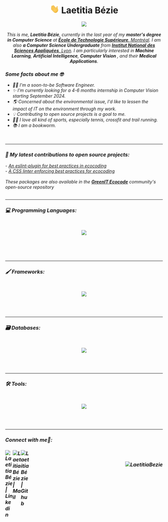 <h1 align="center"><img src="https://raw.githubusercontent.com/ABSphreak/ABSphreak/master/gifs/Hi.gif" width="30px"> Laetitia Bézie </h1>
<p align="center">
  <a href="https://github.com/Ratheshan03/readme-typing-svg"><img src="https://readme-typing-svg.herokuapp.com?lines=Computer+Science+Undergraduate;&center=true&width=500&height=50"></a>
</p>

<p align="center">
  <em>
    This is me, <b>Laetitia Bézie</b>, currently in the last year of my <b>master's degree</b> <b>in Computer Science</b>  at <a href="https://www.etsmtl.ca/"> <b>École de Technologie Supérieure</b>, Montréal</a>. 
    I am also <b> a Computer Science Undergraduate</b> from <a href="https://www.insa-lyon.fr/"><b>Institut National des Sciences Appliquées</b>, Lyon</a>.
    I am particularly interested in <b>Machine Learning</b>, <b>Artificial Intelligence</b>, <b> Computer Vision </b>, and their <b>Medical Applications</b>. 
  <br>
</p>

<h3> Some facts about me 🤓</h3>

- 👩‍💻 I'm a soon-to-be Software Engineer.
- ✨ I’m currently looking for a 4-6 months internship in Computer Vision starting September 2024.
- 🌎 Concerned about the environmental issue, I'd like to lessen the impact of IT on the environment through my work.
- 💡 Contributing to open source projects is a goal to me.
- 🏃‍♀️ I love all kind of sports, especially tennis, crossfit and trail running.
- 📚 I am a bookworm.

<br>

---

<h3>
    🌿 My latest contributions to open source projects:
</h3>
- <a href=https://www.npmjs.com/package/@greenpoint/eslint-plugin>An eslint-plugin for best practices in ecocoding</a> <br/>
- <a href=https://www.npmjs.com/package/@greenpoint/stylelint-plugin>A CSS linter enforcing best practices for ecocoding</a> <br/><br/>
These packages are also available in the <a href=https://github.com/green-code-initiative/ecoCode-javascript><b>GreenIT Ecocode</b></a> community's open-source repository
</br>

<br>

---
<h3>    💻 Programming Languages:
</h3>
   <br>
    <p align="center">
        <a href="https://skillicons.dev">
            <img src="https://skillicons.dev/icons?i=py,java,js,ts,latex,c,cpp,r,html,css " />
        </a>
    </p>
    </br>
</br>
<br>

---
<h3>  🖌️ Frameworks:
</h3>
   <br>
    <p align="center">
        <a href="https://skillicons.dev">
            <img src="https://skillicons.dev/icons?i=django,flask,react,tailwind " />
        </a>
    </p>
</br>
<br>

---
<h3>
    🗃️ Databases:
</h3>
   <br>
    <p align="center">
        <a href="https://skillicons.dev">
            <img src="https://skillicons.dev/icons?i=jquery,mysql,mongodb,firebase " />
        </a>
    </p>
</br>
<br>

---
<h3>
  🛠️ Tools:
</h3>
   <br>
<p align="center">
        <a href="https://skillicons.dev">
            <img src="https://skillicons.dev/icons?i=blender,matlab,git,gitlab,github,docker,unity,figma,postman,tensorflow " />
        </a>
    </p>
  
</br>
<br>

---

<h3> Connect with me🤝: <h3>
  </hr>
  <a href="https://www.linkedin.com/https://www.linkedin.com/in/laetitia-bezie">
   <img align="left" alt=" Laetitia Bézie | Linkedin" width="24px" src="https://www.vectorlogo.zone/logos/linkedin/linkedin-icon.svg" />
  </a>
  <a href="mailto:laetitia.bezie.1@ens.etsmtl.ca">
    <img align="left" alt="Laetitia Bézie | Mail" width="26px" src="https://upload.wikimedia.org/wikipedia/commons/d/df/Microsoft_Office_Outlook_%282018%E2%80%93present%29.svg" />
  </a>
   
   <a href="https://github.com/LaetitiaBezie">
    <img align="left" alt="Laetitia Bézie| Github" width="26px" src="https://www.vectorlogo.zone/logos/github/github-tile.svg" />
  </a>
  <br>
<p align="right" > <img src="https://komarev.com/ghpvc/?username=LaetitiaBezie&label=Profile%20views&color=0e75b6&style=flat" alt="LaetitiaBezie" /> </p>
